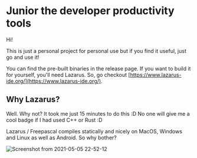 # Junior the developer productivity tools

Hi!

This is just a personal project for personal use but if you find it useful, just go and use it!

You can find the pre-built binaries in the release page. If you want to build it for yourself, you'll need Lazarus. So, go checkout [https://www.lazarus-ide.org/](https://www.lazarus-ide.org/).

## Why Lazarus?

Well. Why not? It took me just 15 minutes to do this :D No one will give me a cool badge if I had used C++ or Rust :D 

Lazarus / Freepascal compiles statically and nicely on MacOS, Windows and Linux as well as Android. So why bother?

![Screenshot from 2021-05-05 22-52-12](https://user-images.githubusercontent.com/1842484/117200849-9fd39080-adf4-11eb-8b19-81d9f3f2fa2e.png)
